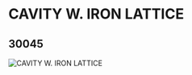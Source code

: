 # CAVITY W. IRON LATTICE
## 30045
![CAVITY W. IRON LATTICE](https://lc-www-live-s.legocdn.com/media/bricks/5/2/4105221.jpg)